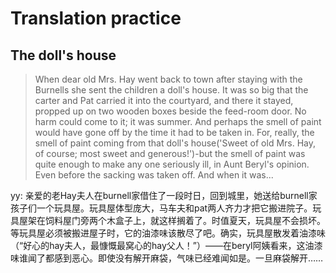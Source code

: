 # Translation practice
## The doll's house
> When dear old Mrs. Hay went back to town after staying with the Burnells she sent the children a doll's house. It was so big that the carter and Pat carried it into the courtyard, and there it stayed, propped up on two wooden boxes beside the feed-room door. No harm could come to it; it was summer. And perhaps the smell
of paint would have gone off by the time it had to be taken in. For, really, the smell of paint coming from that doll's house('Sweet of old Mrs. Hay, of course; most sweet and generous!')-but
the smell of paint was quite enough to make any one seriously ill, in Aunt Beryl's opinion. Even before the sacking was taken off. And when it was...

yy: 亲爱的老Hay夫人在burnell家借住了一段时日，回到城里，她送给burnell家孩子们一个玩具屋。玩具屋体型庞大，马车夫和pat两人齐力才把它搬进院子。玩具屋架在饲料屋门旁两个木盒子上，就这样搁着了。时值夏天，玩具屋不会损坏。等玩具屋必须被搬进屋子时，它的油漆味该散尽了吧。确实，玩具屋散发着油漆味（“好心的hay夫人，最慷慨最窝心的hay父人！”）——在beryl阿姨看来，这油漆味谁闻了都感到恶心。即使没有解开麻袋，气味已经难闻如是。一旦麻袋解开……
